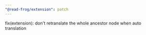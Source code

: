 ```yaml
---
"@read-frog/extension": patch
---
```


fix(extension): don't retranslate the whole ancestor node when auto translation
